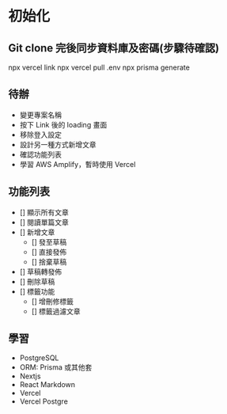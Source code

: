 # 初始化

## Git clone 完後同步資料庫及密碼(步驟待確認)
npx vercel link
npx vercel pull .env
npx prisma generate

## 待辦
- 變更專案名稱
- 按下 Link 後的 loading 畫面
- 移除登入設定
- 設計另一種方式新增文章
- 確認功能列表
- 學習 AWS Amplify，暫時使用 Vercel

## 功能列表
- [] 顯示所有文章
- [] 閱讀單篇文章
- [] 新增文章
    - [] 發至草稿
    - [] 直接發佈
    - [] 捨棄草稿
- [] 草稿轉發佈
- [] 刪除草稿
- [] 標籤功能
    - [] 增刪修標籤
    - [] 標籤過濾文章

## 學習
- PostgreSQL
- ORM: Prisma 或其他套
- Nextjs
- React Markdown
- Vercel
- Vercel Postgre
